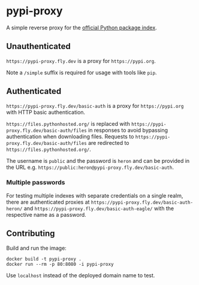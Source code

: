 # pypi-proxy

A simple reverse proxy for the [official Python package index](https://pypi.org).

## Unauthenticated

`https://pypi-proxy.fly.dev` is a proxy for `https://pypi.org`.

Note a `/simple` suffix is required for usage with tools like `pip`.

## Authenticated

`https://pypi-proxy.fly.dev/basic-auth` is a proxy for `https://pypi.org` with HTTP basic authentication.

`https://files.pythonhosted.org/` is replaced with `https://pypi-proxy.fly.dev/basic-auth/files`
in responses to avoid bypassing authentication when downloading files. Requests to `https://pypi-proxy.fly.dev/basic-auth/files` are redirected to `https://files.pythonhosted.org/`.

The username is `public` and the password is `heron` and can be provided in the URL e.g. `https://public:heron@pypi-proxy.fly.dev/basic-auth`.

### Multiple passwords

For testing multiple indexes with separate credentials on a single realm, there are authenticated
proxies at `https://pypi-proxy.fly.dev/basic-auth-heron/` and
`https://pypi-proxy.fly.dev/basic-auth-eagle/` with the respective name as a password.

## Contributing

Build and run the image:

```
docker build -t pypi-proxy .
docker run --rm -p 80:8080 -i pypi-proxy
```

Use `localhost` instead of the deployed domain name to test.
